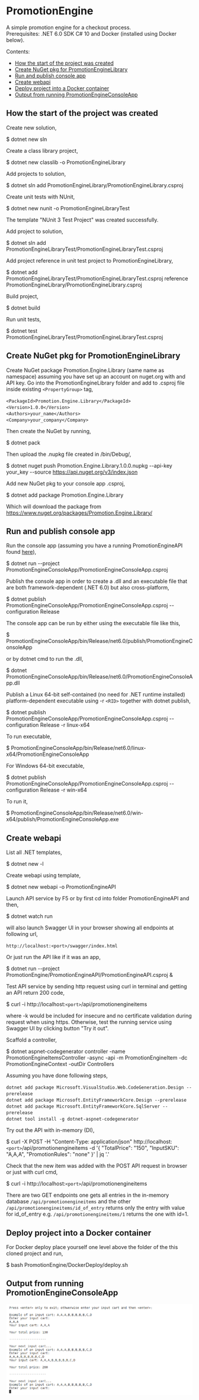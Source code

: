 # PromotionEngine
A simple promotion engine for a checkout process.\
Prerequisites: .NET 6.0 SDK C# 10 and Docker (installed using Docker below).

Contents:
- [How the start of the project was created](#How-the-start-of-the-project-was-created)
- [Create NuGet pkg for PromotionEngineLibrary](#Create-NuGetpkg-for-PromotionEngineLibrary)
- [Run and publish console app](#Run-and-publish-console-app)
- [Create webapi](#Create-webapi)
- [Deploy project into a Docker container](#Deploy-project-into-a-Docker-container)
- [Output from running PromotionEngineConsoleApp](#Output-from-running-PromotionEngineConsoleApp)

## How the start of the project was created

Create new solution,

$ dotnet new sln

Create a class library project,

$ dotnet new classlib -o PromotionEngineLibrary

Add projects to solution,

$ dotnet sln add PromotionEngineLibrary/PromotionEngineLibrary.csproj

Create unit tests with NUnit,

$ dotnet new nunit -o PromotionEngineLibraryTest

The template "NUnit 3 Test Project" was created successfully.

Add project to solution,

$ dotnet sln add PromotionEngineLibraryTest/PromotionEngineLibraryTest.csproj

Add project reference in unit test project to PromotionEngineLibrary,

$ dotnet add PromotionEngineLibraryTest/PromotionEngineLibraryTest.csproj reference PromotionEngineLibrary/PromotionEngineLibrary.csproj

Build project,

$ dotnet build

Run unit tests,

$ dotnet test PromotionEngineLibraryTest/PromotionEngineLibraryTest.csproj

## Create NuGet pkg for PromotionEngineLibrary

Create NuGet package Promotion.Engine.Library (same name as namespace) assuming you have set up an account on nuget.org with and API key. Go into the PromotionEngineLibrary folder and add to .csproj file inside existing `<PropertyGroup>` tag,

`<PackageId>Promotion.Engine.Library</PackageId>`\
`<Version>1.0.0</Version>`\
`<Authors>your_name</Authors>`\
`<Company>your_company</Company>`

Then create the NuGet by running,

$ dotnet pack

Then upload the .nupkg file created in /bin/Debug/,

$ dotnet nuget push Promotion.Engine.Library.1.0.0.nupkg --api-key your_key --source https://api.nuget.org/v3/index.json

Add new NuGet pkg to your console app .csproj,

$ dotnet add package Promotion.Engine.Library

Which will download the package from https://www.nuget.org/packages/Promotion.Engine.Library/

## Run and publish console app

Run the console app (assuming you have a running PromotionEngineAPI found [here](#Create-webapi)),

$ dotnet run --project PromotionEngineConsoleApp/PromotionEngineConsoleApp.csproj

Publish the console app in order to create a .dll and an executable file that are both framework-dependent (.NET 6.0) but also cross-platform,

$ dotnet publish PromotionEngineConsoleApp/PromotionEngineConsoleApp.csproj --configuration Release

The console app can be run by either using the executable file like this,

$ PromotionEngineConsoleApp/bin/Release/net6.0/publish/PromotionEngineConsoleApp

or by dotnet cmd to run the .dll,

$ dotnet PromotionEngineConsoleApp/bin/Release/net6.0/PromotionEngineConsoleApp.dll

Publish a Linux 64-bit self-contained (no need for .NET runtime installed) platform-dependent executable using -r `<RID>` together with dotnet publish,

$ dotnet publish PromotionEngineConsoleApp/PromotionEngineConsoleApp.csproj --configuration Release -r linux-x64

To run executable,

$ PromotionEngineConsoleApp/bin/Release/net6.0/linux-x64/PromotionEngineConsoleApp

For Windows 64-bit executable,

$ dotnet publish PromotionEngineConsoleApp/PromotionEngineConsoleApp.csproj --configuration Release -r win-x64

To run it,

$ PromotionEngineConsoleApp/bin/Release/net6.0/win-x64/publish/PromotionEngineConsoleApp.exe

## Create webapi

List all .NET templates,

$ dotnet new -l

Create webapi using template,

$ dotnet new webapi -o PromotionEngineAPI

Launch API service by F5 or by first cd into folder PromotionEngineAPI and then,

$ dotnet watch run

will also launch Swagger UI in your browser showing all endpoints at following url,

`http://localhost:<port>/swagger/index.html`

Or just run the API like if it was an app,

$ dotnet run --project PromotionEngine/PromotionEngineAPI/PromotionEngineAPI.csproj &

Test API service by sending http request using curl in terminal and getting an API return 200 code,

$ curl -i http://localhost:`<port>`/api/promotionengineitems

where -k would be included for insecure and no certificate validation during request when using https. Otherwise, test the running service using Swagger UI by clicking button "Try it out".

Scaffold a controller,

$ dotnet aspnet-codegenerator controller -name PromotionEngineItemsController -async -api -m PromotionEngineItem -dc PromotionEngineContext -outDir Controllers

Assuming you have done following steps,

`dotnet add package Microsoft.VisualStudio.Web.CodeGeneration.Design --prerelease`\
`dotnet add package Microsoft.EntityFrameworkCore.Design --prerelease`\
`dotnet add package Microsoft.EntityFrameworkCore.SqlServer --prerelease`\
`dotnet tool install -g dotnet-aspnet-codegenerator`

Try out the API with in-memory (DI),

$ curl -X POST -H "Content-Type: application/json" http://localhost:`<port>`/api/promotionengineitems -d '{ "TotalPrice": "150", "InputSKU": "A,A,A", "PromotionRules": "none" }' | jq '.'

Check that the new item was added with the POST API request in browser or just with curl cmd,

$ curl -i http://localhost:`<port>`/api/promotionengineitems

There are two GET endpoints one gets all entries in the in-memory database `/api/promotionengineitems` and the other `/api/promotionengineitems/id_of_entry` returns only the entry with value for id_of_entry e.g. `/api/promotionengineitems/1` returns the one with id=1.

## Deploy project into a Docker container

For Docker deploy place yourself one level above the folder of the this cloned project and run,

$ bash PromotionEngine/DockerDeploy/deploy.sh

## Output from running PromotionEngineConsoleApp

![Output from running PromotionEngineConsoleApp](OutputPromotionEngineConsoleApp.png)